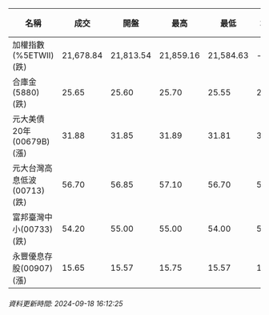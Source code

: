 | 名稱 | 成交 | 開盤 | 最高 | 最低 | 均價 | 成交金額(億) | 昨收 | 漲跌幅 | 漲跌 | 總量 | 昨量 | 振幅 |
| -------- | -------- | -------- | -------- |-------- | -------- | -------- |-------- |-------- |-------- | -------- | -------- |-------- |
|加權指數(%5ETWII) (跌)|21,678.84|21,813.54|21,859.16|21,584.63|-|3,286.06|21,850.08|0.78%|171.24|7,923,545|0|1.26%|
|合庫金(5880) (跌)|25.65|25.60|25.70|25.55|25.62|1.68|25.70|0.19%|0.05|6,552|5,779|0.58%|
|元大美債20年(00679B) (漲)|31.88|31.85|31.89|31.81|31.85|42.78|31.70|0.57%|0.18|134,328|87,274|0.25%|
|元大台灣高息低波(00713) (跌)|56.70|56.85|57.10|56.70|56.84|17.18|56.75|0.09%|0.05|30,226|23,393|0.70%|
|富邦臺灣中小(00733) (跌)|54.20|55.00|55.00|54.00|54.43|0.612|54.85|1.19%|0.65|1,125|954|1.82%|
|永豐優息存股(00907) (漲)|15.65|15.57|15.75|15.57|15.69|0.265|15.58|0.45%|0.07|1,692|1,453|1.16%|
###### 資料更新時間: 2024-09-18 16:12:25